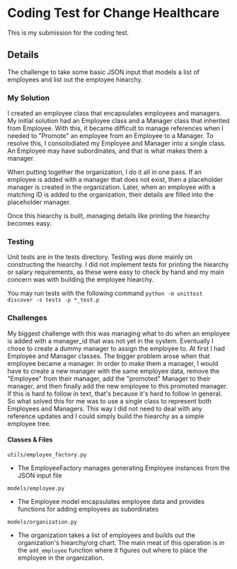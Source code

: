 # Coding Test for Change Healthcare
This is my submission for the coding test.

## Details
The challenge to take some basic JSON input that models a list of employees
and list out the employee hiearchy.

### My Solution
I created an employee class that encapsulates employees and managers. My
initial solution had an Employee class and a Manager class that inherited from
Employee. With this, it became difficult to manage references when I needed to
"Promote" an employee from an Employee to a Manager. To resolve this,
I consolodiated my Employee and Manager into a single class. An Employee
may have subordinates, and that is what makes them a manager.

When putting together the organization, I do it all in one pass. If an employee
is added with a manager that does not exist, then a placeholder manager is created
in the organization. Later, when an employee with a matching ID is added to the
organization, their details are filled into the placeholder manager.

Once this hiearchy is built, managing details like printing the hiearchy becomes easy.

### Testing
Unit tests are in the tests directory. Testing was done mainly on constructing
the hiearchy. I did not implement tests for printing the hiearchy or salary
requirements, as these were easy to check by hand and my main concern was with
building the employee hiearchy.

You may run tests with the following command
`python -m unittest discover -s tests -p *_test.p`

### Challenges
My biggest challenge with this was managing what to do when an employee is added
with a manager_id that was not yet in the system. Eventually I chose to create
a dummy manager to assign the employee to. At first I had Employee and Manager
classes. The bigger problem arose when that
employee became a manager. In order to make them a manager, I would have to
create a new manager with the same employee data, remove the "Employee" from their
manager, add the "promoted" Manager to their manager, and then finally add the
new employee to this promoted manager. If this is hard to follow in text, that's
because it's hard to follow in general. So what solved this for me was to use
a single class to represent both Employees and Managers. This way I did not
need to deal with any reference updates and I could simply build the hiearchy
as a simple employee tree.

#### Classes & Files
`utils/employee_factory.py`
- The EmployeeFactory manages generating Employee instances from the JSON input
  file

`models/employee.py`
- The Employee model encapsulates employee data and provides functions for adding
  employees as subordinates

`models/organization.py`
- The organization takes a list of employees and builds out the organization's
  hiearchy/org chart. The main meat of this operation is in the `add_employee`
  function where it figures out where to place the employee in the organization.
